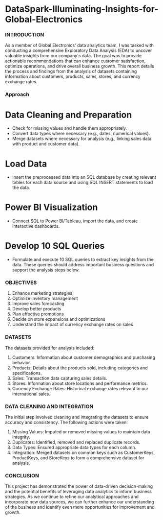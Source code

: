 # DataSpark-Illuminating-Insights-for-Global-Electronics

### INTRODUCTION
As a member of Global Electronics' data analytics team, I was tasked with conducting a comprehensive Exploratory Data Analysis (EDA) to uncover valuable insights from our company's data. The goal was to provide
actionable recommendations that can enhance customer satisfaction, optimize operations, and drive overall business growth. This report details the process and findings from the analysis of datasets containing
information about customers, products, sales, stores, and currency exchange rates.

### Approach

# Data Cleaning and Preparation
- Check for missing values and handle them appropriately.
- Convert data types where necessary (e.g., dates, numerical values).
- Merge datasets where necessary for analysis (e.g., linking sales data with product and customer data).
# Load Data
- Insert the preprocessed data into an SQL database by creating relevant tables for each data source and using SQL INSERT statements to load the data.
# Power BI Visualization
- Connect SQL to Power BI/Tableau, import the data, and create interactive dashboards.
# Develop 10 SQL Queries
- Formulate and execute 10 SQL queries to extract key insights from the data. These queries should address important business questions and support the analysis steps below.


### OBJECTIVES
1. Enhance marketing strategies
2. Optimize inventory management
3. Improve sales forecasting
4. Develop better products
5. Plan effective promotions
6. Decide on store expansions and optimizations
7. Understand the impact of currency exchange rates on sales

### DATASETS
The datasets provided for analysis included:
1. Customers: Information about customer demographics and purchasing behavior.
2. Products: Details about the products sold, including categories and specifications.
3. Sales: Transaction data capturing sales details.
4. Stores: Information about store locations and performance metrics.
5. Currency Exchange Rates: Historical exchange rates relevant to our international sales.

### DATA CLEANING AND INTEGRATION
The initial step involved cleaning and integrating the datasets to ensure accuracy and consistency. The following actions were taken:
1. Missing Values: Imputed or removed missing values to maintain data integrity.
2. Duplicates: Identified, removed and replaced duplicate records.
3. Data Types: Ensured appropriate data types for each column.
4. Integration: Merged datasets on common keys such as CustomerKeys, ProductKeys, and StoreKeys to form a comprehensive dataset for analysis.
   
### CONCLUSION
This project has demonstrated the power of data-driven decision-making and the potential benefits of leveraging data analytics to inform business strategies. As we continue to refine our analytical approaches and incorporate new data sources, we can further enhance our understanding of the business and identify even more opportunities for improvement and growth.
